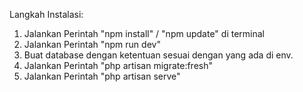 Langkah Instalasi:
<ol>
    <li>Jalankan Perintah "npm install" / "npm update" di terminal</li>
    <li>Jalankan Perintah "npm run dev"</li>
    <li>Buat database dengan ketentuan sesuai dengan yang ada di env.</li>
    <li>Jalankan Perintah "php artisan migrate:fresh"</li>
    <li>Jalankan Perintah "php artisan serve"</li>
</ol>
